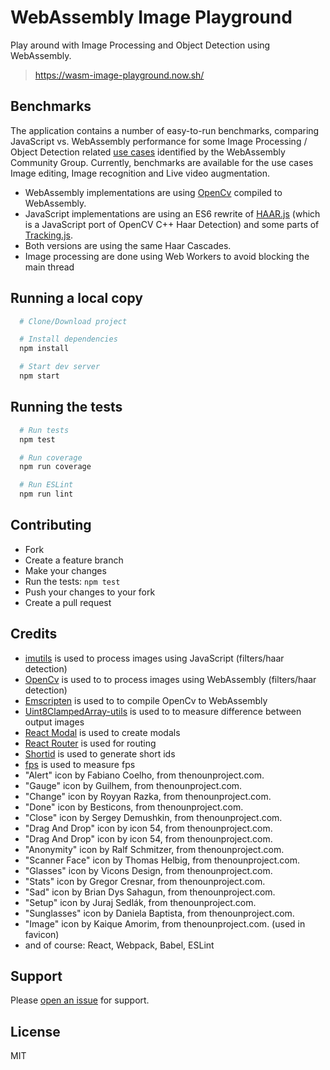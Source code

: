# WebAssembly Image Playground
Play around with Image Processing and Object Detection using WebAssembly. 

> https://wasm-image-playground.now.sh/

Benchmarks
----------
The application contains a number of easy-to-run benchmarks, comparing JavaScript vs. WebAssembly
performance for some Image Processing / Object Detection related [use cases](http://webassembly.org/docs/use-cases/)
identified by the WebAssembly Community Group. Currently, benchmarks are available for the use cases
Image editing, Image recognition and Live video augmentation.  

- WebAssembly implementations are using [OpenCv]() compiled to WebAssembly.
- JavaScript implementations are using an ES6 rewrite of [HAAR.js](https://github.com/foo123/HAAR.js/) (which is a JavaScript port of OpenCV C++ Haar Detection) and some parts of [Tracking.js](https://github.com/eduardolundgren/tracking.js).
- Both versions are using the same Haar Cascades.
- Image processing are done using Web Workers to avoid blocking the main thread

Running a local copy
------------------
```bash
  # Clone/Download project

  # Install dependencies
  npm install

  # Start dev server
  npm start
```

Running the tests
-----------------
```bash
  # Run tests
  npm test

  # Run coverage
  npm run coverage

  # Run ESLint
  npm run lint
```

Contributing
------------
- Fork
- Create a feature branch
- Make your changes
- Run the tests: `npm test`
- Push your changes to your fork
- Create a pull request

Credits
-------
- [imutils](https://github.com/ollelauribostrom/imutils) is used to process images using JavaScript (filters/haar detection)
- [OpenCv](https://github.com/opencv/opencv) is used to to process images using WebAssembly (filters/haar detection)
- [Emscripten](https://github.com/kripken/emscripten) is used to to compile OpenCv to WebAssembly
- [Uint8ClampedArray-utils](https://github.com/ollelauribostrom/Uint8ClampedArray-utils) is used to to measure difference between output images
- [React Modal](https://github.com/reactjs/react-modal) is used to create modals
- [React Router](https://github.com/ReactTraining/react-router) is used for routing
- [Shortid](https://github.com/dylang/shortid) is used to generate short ids
- [fps](https://github.com/hughsk/fps) is used to measure fps
- "Alert" icon by Fabiano Coelho, from thenounproject.com.
- "Gauge" icon by Guilhem, from thenounproject.com.
- "Change" icon by Royyan Razka, from thenounproject.com.
- "Done" icon by Besticons, from thenounproject.com.
- "Close" icon by Sergey Demushkin, from thenounproject.com.
- "Drag And Drop" icon by icon 54, from thenounproject.com.
- "Drag And Drop" icon by icon 54, from thenounproject.com.
- "Anonymity" icon by Ralf Schmitzer, from thenounproject.com.
- "Scanner Face" icon by Thomas Helbig, from thenounproject.com.
- "Glasses" icon by Vicons Design, from thenounproject.com.
- "Stats" icon by Gregor Cresnar, from thenounproject.com.
- "Sad" icon by Brian Dys Sahagun, from thenounproject.com.
- "Setup" icon by Juraj Sedlák, from thenounproject.com.
- "Sunglasses" icon by Daniela Baptista, from thenounproject.com.
- "Image" icon by Kaique Amorim, from thenounproject.com. (used in favicon)
- and of course: React, Webpack, Babel, ESLint

Support
-------
Please [open an issue](https://github.com/ollelauribostrom/wasm-image-playground/issues/new) for support.

License
-------
MIT
